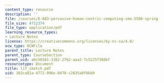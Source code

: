 ```yaml
---
content_type: resource
description: ''
file: /courses/6-883-pervasive-human-centric-computing-sma-5508-spring-2006/362ca81a4772996e0470c2635a0f6bb9_l17_sketch.pdf
file_size: 4712374
file_type: application/pdf
learning_resource_types:
- Lecture Notes
license: https://creativecommons.org/licenses/by-nc-sa/4.0/
ocw_type: OCWFile
parent_title: Lecture Notes
parent_type: CourseSection
parent_uid: a8c50161-3362-2f62-aaa2-7c5225f388bf
resourcetype: Document
title: l17_sketch.pdf
uid: 362ca81a-4772-996e-0470-c2635a0f6bb9
---
```


